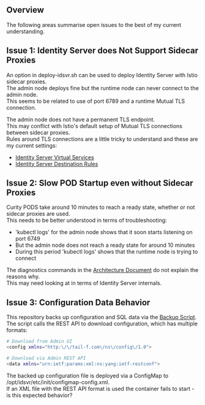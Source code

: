 ## Overview

The following areas summarise open issues to the best of my current understanding.

## Issue 1: Identity Server does Not Support Sidecar Proxies

An option in deploy-idsvr.sh can be used to deploy Identity Server with Istio sidecar proxies.\
The admin node deploys fine but the runtime node can never connect to the admin node.\
This seems to be related to use of port 6789 and a runtime Mutual TLS connection.

The admin node does not have a permanent TLS endpoint.\
This may conflict with Istio's default setup of Mutual TLS connections between sidecar proxies.\
Rules around TLS connections are a little tricky to understand and these are my current settings:

- [Identity Server Virtual Services](./idsvr/virtualservices.yaml)
- [Identity Server Destination Rules](./idsvr/destinationrules.yaml)

## Issue 2: Slow POD Startup even without Sidecar Proxies

Curity PODS take around 10 minutes to reach a ready state, whether or not sidecar proxies are used.\
This needs to be better understood in terms of troubleshooting:

- 'kubectl logs' for the admin node shows that it soon starts listening on port 6749
- But the admin node does not reach a ready state for around 10 minutes
- During this period 'kubectl logs' shows that the runtime node is trying to connect

The diagnostics commands in the [Architecture Document](ARCHITECTURE.MD) do not explain the reasons why.\
This may need looking at in terms of Identity Server internals.

## Issue 3: Configuration Data Behavior

This repository backs up configuration and SQL data via the [Backup Script](backup-data.sh).\
The script calls the REST API to download configuration, which has multiple formats:

```bash
# Download from Admin UI
<config xmlns="http:\/\/tail-f.com\/ns\/config\/1.0">

# Download via Admin REST API
<data xmlns="urn:ietf:params:xml:ns:yang:ietf-restconf">
```

The backed up configuration file is deployed via a ConfigMap to /opt/idsvr/etc/init/configmap-config.xml.\
If an XML file with the REST API format is used the container fails to start - is this expected behavior?
